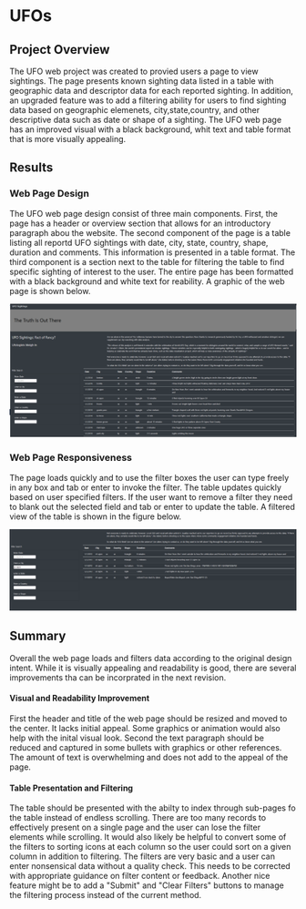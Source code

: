 # UFOs
## Project Overview
The UFO web project was created to provied users a page to view sightings.  The page presents known sighting data listed in a table with geographic data and descriptor data for each reported sighting.  In addition, an upgraded feature was to add a filtering ability for users to find sighting data based on geographic elemenets, city,state,country, and other descriptive data such as date or shape of a sighting. The UFO web page has an improved visual with a black background, whit text and table format that is more visually appealing.
## Results
### Web Page Design
The UFO web page design consist of three main components.  First, the page has a header or overview section that allows for an introductory paragraph abou the website.  The second component of the page is a table listing all reportd UFO sightings with date, city, state, country,  shape, duration and comments.  This information is presented in a table format. The third component is a section next to the table for filtering the table to find specific sighting of interest to the user.  The entire page has been formatted with a black background and white text for reability.  A graphic of the web page is shown below.

<img src="Web_page_overview.png" alt="page view">

### Web Page Responsiveness
The page loads quickly and to use the filter boxes the user can type freely in any box and tab or enter to invoke the filter.  The table updates quickly based on user specified filters.  If the user want to remove a filter they need to blank out the selected field and tab or enter to update the table.  A filtered view of the table is shown in the figure below.

<img src="Filtered_ufo_table.png">

## Summary
Overall the web page loads and filters data according to the original design intent.  While it is visually appealing and readability is good, there are several improvements tha can be incorprated in the next revision.
#### Visual and Readability Improvement
First the header and title of the web page should be resized and moved to the center.  It lacks initial appeal.  Some graphics or animation would also help with the inital visual look.  Second the text paragraph should be reduced and captured in some bullets with graphics or other references.  The amount of text is overwhelming and does not add to the appeal of the page.
#### Table Presentation and Filtering
The table should be presented with the abilty to index through sub-pages fo the table instead of endless scrolling.  There are too many records to effectively present on a single page and the user can lose the filter elements while scrolling.  It would also likely be helpful to convert some of the filters to sorting icons at each column so the user could sort on a given column in addition to filtering.  The filters are very basic and a user can enter nonsensical data without a quality check. This needs to be corrected with appropriate guidance on filter content or feedback.  Another nice feature might be to add a "Submit"  and "Clear Filters" buttons to manage the filtering process instead of the current method.  
